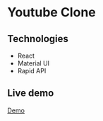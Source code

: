 # Youtube Clone

## Technologies

- React
- Material UI
- Rapid API

## Live demo

[Demo](https://youtube-clone-jade-zeta.vercel.app)